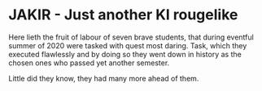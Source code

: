 # JAKIR - Just another KI rougelike
Here lieth the fruit of labour of seven brave students, that during eventful summer of 2020 were tasked with quest most daring. Task, which they executed flawlessly and by doing so they went down in history as the chosen ones who passed yet another semester.

Little did they know, they had many more ahead of them.
